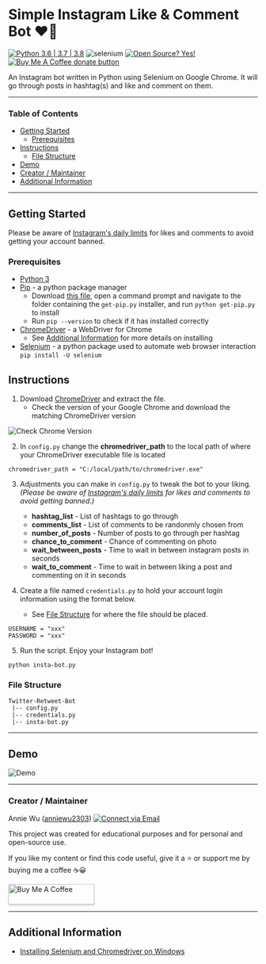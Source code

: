 # Simple Instagram Like & Comment Bot :heart::speech_balloon:

[![Python 3.6 | 3.7 | 3.8](https://img.shields.io/badge/python-3.6%20|%203.7%20|%203.8-yellowgreen)](https://www.python.org/downloads/release/python-385/)
![selenium](https://img.shields.io/badge/selenium-3.141.0-green)
[![Open Source? Yes!](https://badgen.net/badge/Open%20Source%20%3F/Yes%21/blue?icon=github)](https://github.com/Naereen/badges/)
<span class="badge-buymeacoffee"><a href="https://www.buymeacoffee.com/awu2303" title="Donate to this project using Buy Me A Coffee"><img src="https://img.shields.io/badge/buy%20me%20a%20coffee-donate-yellow.svg" alt="Buy Me A Coffee donate button" /></a>
</span>

An Instagram bot written in Python using Selenium on Google Chrome. It will go through posts in hashtag(s) and like and comment on them.

---

### Table of Contents

- [Getting Started](#getting-started)
    - [Prerequisites](#prerequisites)
- [Instructions](#instructions)
    - [File Structure](#file-structure)
- [Demo](#demo)
- [Creator / Maintainer](#creator-maintainer)
- [Additional Information](#additional-information)

---

## Getting Started

Please be aware of [Instagram's daily limits](https://socialpros.co/instagram-daily-limits#Instagram%E2%80%99s_Daily_Limits_in_2020) for likes and comments to avoid getting your account banned.

### Prerequisites

- [Python 3](https://www.python.org/downloads/)
- [Pip](https://pypi.org/project/pip/) - a python package manager
    - Download [this file](https://bootstrap.pypa.io/get-pip.py), open a command prompt and navigate to the folder containing the `get-pip.py` installer, and run `python get-pip.py` to install
    - Run `pip --version` to check if it has installed correctly
- [ChromeDriver](https://chromedriver.chromium.org/downloads) - a WebDriver for Chrome
    - See [Additional Information](#additional-information) for more details on installing
- [Selenium](https://pypi.org/project/selenium/) - a python package used to automate web browser interaction
    `pip install -U selenium`

## Instructions

1. Download [ChromeDriver](https://chromedriver.chromium.org/downloads) and extract the file.
    - Check the version of your Google Chrome and download the matching ChromeDriver version

![Check Chrome Version](https://media.giphy.com/media/UWP6UbIKLFcEH1bd1B/giphy.gif)

2. In `config.py` change the **chromedriver_path** to the local path of where your ChromeDriver executable file is located

```
chromedriver_path = "C:/local/path/to/chromedriver.exe"
```

3. Adjustments you can make in `config.py` to tweak the bot to your liking. *(Please be aware of [Instagram's daily limits](https://socialpros.co/instagram-daily-limits#Instagram%E2%80%99s_Daily_Limits_in_2020) for likes and comments to avoid getting banned.)*
    - **hashtag_list** - List of hashtags to go through
    - **comments_list** - List of comments to be randonmly chosen from
    - **number_of_posts** - Number of posts to go through per hashtag
    - **chance_to_comment** - Chance of commenting on photo
    - **wait_between_posts** - Time to wait in between instagram posts in seconds
    - **wait_to_comment** - Time to wait in between liking a post and commenting on it in seconds


4. Create a file named `credentials.py` to hold your account login information using the format below.
    - See [File Structure](#file-structure) for where the file should be placed.

```
USERNAME = "xxx"
PASSWORD = "xxx"
```

5. Run the script. Enjoy your Instagram bot!
```
python insta-bot.py
```

### File Structure

```
Twitter-Retweet-Bot
 |-- config.py
 |-- credentials.py
 |-- insta-bot.py
```

---

## Demo

![Demo](https://media.giphy.com/media/S8fLGEDnWACMJOswye/giphy.gif)

---

### Creator / Maintainer

Annie Wu ([anniewu2303](https://github.com/anniewu2303)) <a href="mailto:anniewu2303@gmail.com"> 
    <img alt="Connect via Email" src="https://img.shields.io/badge/Gmail-c14438?style=flat&logo=Gmail&logoColor=white" />
</a>

This project was created for educational purposes and for personal and open-source use.

If you like my content or find this code useful, give it a :star: or support me by buying me a coffee :coffee::grinning:

<a href="https://www.buymeacoffee.com/awu2303" target="_blank"><img src="https://www.buymeacoffee.com/assets/img/custom_images/orange_img.png" alt="Buy Me A Coffee" style="height: 41px !important;width: 174px !important;box-shadow: 0px 3px 2px 0px rgba(190, 190, 190, 0.5) !important;-webkit-box-shadow: 0px 3px 2px 0px rgba(190, 190, 190, 0.5) !important;" ></a>

---

## Additional Information

- [Installing Selenium and Chromedriver on Windows](https://medium.com/@patrick.yoho11/installing-selenium-and-chromedriver-on-windows-e02202ac2b08)
